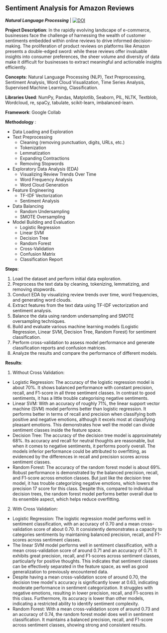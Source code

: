 ## Sentiment Analysis for Amazon Reviews
***Natural Language Processing*** |   [![DOI](https://zenodo.org/badge/814169800.svg)](https://zenodo.org/doi/10.5281/zenodo.11987919)


**Project Description**: In the rapidly evolving landscape of e-commerce, businesses face the challenge of 
harnessing the wealth of customer sentiments embedded within online reviews to drive informed decision-
making. The proliferation of product reviews on platforms like Amazon presents a double-edged sword: 
while these reviews offer invaluable insights into consumer preferences, the sheer volume and diversity of 
data make it difficult for businesses to extract meaningful and actionable insights efficiently.

**Concepts**: Natural Language Processing (NLP),
Text Preprocessing,
Sentiment Analysis,
Word Cloud Visualization,
Time Series Analysis,
Supervised Machine Learning,
Classification.

**Libraries Used**: NumPy, 
Pandas,
Matplotlib,
Seaborn,
PIL,
NLTK,
Textblob,
Wordcloud,
re,
spaCy,
tabulate,
scikit-learn,
imbalanced-learn.

**Framework**: Google Collab

**Methodology** : 
- Data Loading and Exploration
- Text Preprocessing 
   - Cleaning (removing punctuation, digits, URLs, etc.)
   - Tokenization
   - Lemmatization
   - Expanding Contractions
   - Removing Stopwords
- Exploratory Data Analysis (EDA)
   - Visualizing Review Trends Over Time
   - Word Frequency Analysis
   - Word Cloud Generation
- Feature Engineering
  - TF-IDF Vectorization
  - Sentiment Analysis
- Data Balancing
  - Random Undersampling
  - SMOTE Oversampling
- Model Building and Evaluation
  - Logistic Regression
  - Linear SVM
  - Decision Tree
  - Random Forest
  - Cross-Validation
  - Confusion Matrix
  - Classification Report

**Steps**:
1. Load the dataset and perform initial data exploration.
2. Preprocess the text data by cleaning, tokenizing, lemmatizing, and removing stopwords.
3. Conduct EDA by visualizing review trends over time, word frequencies, and generating word clouds.
4. Extract features from the text data using TF-IDF vectorization and sentiment analysis.
5. Balance the data using random undersampling and SMOTE oversampling techniques.
6. Build and evaluate various machine learning models (Logistic Regression, Linear SVM, Decision Tree, Random Forest) for sentiment classification.
7. Perform cross-validation to assess model performance and generate classification reports and confusion matrices.
8. Analyze the results and compare the performance of different models.

**Results**:
1. Without Cross Validation:
 - Logistic Regression: The accuracy of the logistic regression model is about 70%. It shows balanced performance with constant precision, recall, and F1-score in all three sentiment classes. In contrast to good sentiments, it has a little trouble categorising negative sentiments.
- Linear SVM: With an accuracy of roughly 71%, the linear support vector machine (SVM) model  performs better than logistic regression. It performs better in terms of recall and precision when classifying both positive and negative emotions, although it excels most at classifying pleasant emotions. This demonstrates how well the model can divide sentiment classes inside the feature space.
-  Decision Tree: The accuracy of the decision tree model is approximately 68%. Its accuracy and recall for neutral thoughts are reasonable, but when it comes to negative sentiments, it performs poorly overall. The models inferior performance could be attributed to overfitting, as evidenced by the differences in recall and precision scores across sentiment classes.
- Random Forest: The accuracy of the random forest model is about 69%. Robust performance is  demonstrated by the balanced precision, recall, and F1-score across emotion classes. But just like the decision tree model, it has trouble categorizing negative emotions, which lowers the precision 17 score for this class. Despite this, compared to individual decision trees, the random forest model performs better overall due to its ensemble aspect, which helps reduce overfitting.

2. With Cross Validation:
- Logistic Regression: The logistic regression model performs well in sentiment classification, with an accuracy of 0.70 and a mean cross-validation score of about 0.70. It consistently demonstrates a capacity to categories sentiments by maintaining balanced precision, recall, and F1-scores across sentiment classes.
- The linear SVM model performs well in sentiment classification, with a mean cross-validation score of around 0.71 and an accuracy of 0.71. It exhibits great precision, recall, and F1-scores across sentiment classes, particularly for positive thoughts. This indicates that sentiment classes can be effectively separated in the feature space, as well as good generalization to previously encountered data.
- Despite having a mean cross-validation score of around 0.70, the decision tree model's accuracy is significantly lower at 0.63, indicating moderate performance in sentiment categorization. It struggles with negative emotions, resulting in lower precision, recall, and F1-scores in this class. Furthermore, its accuracy is lower than other models, indicating a restricted ability to identify sentiment complexity.
- Random Forest: With a mean cross-validation score of around 0.73 and an accuracy of 0.74, the random forest model does well in sentiment classification. It maintains a balanced precision, recall, and F1-score across sentiment classes, showing strong and consistent results.
